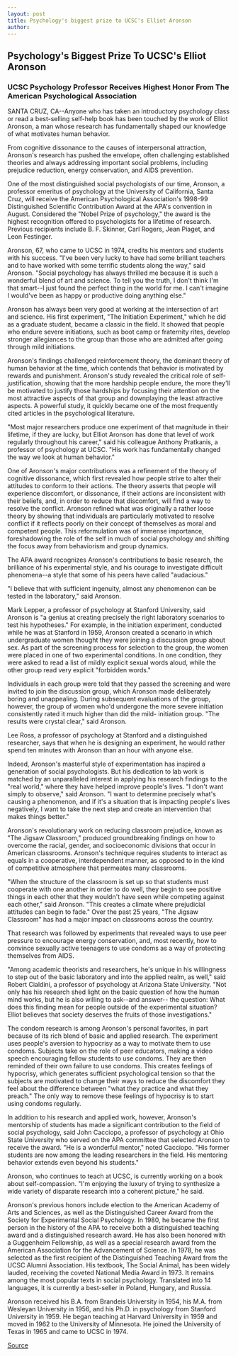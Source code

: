```yaml
---
layout: post
title: Psychology's biggest prize to UCSC's Elliot Aronson
author: 
---
```


## Psychology's Biggest Prize To UCSC's Elliot Aronson

### UCSC Psychology Professor Receives Highest Honor From The American Psychological Association

SANTA CRUZ, CA--Anyone who has taken an introductory psychology class or read a best-selling self-help book has been touched by the work of Elliot Aronson, a man whose research has fundamentally shaped our knowledge of what motivates human behavior.

From cognitive dissonance to the causes of interpersonal attraction, Aronson's research has pushed the envelope, often challenging established theories and always addressing important social problems, including prejudice reduction, energy conservation, and AIDS prevention.

One of the most distinguished social psychologists of our time, Aronson, a professor emeritus of psychology at the University of California, Santa Cruz, will receive the American Psychological Association's 1998-99 Distinguished Scientific Contribution Award at the APA's convention in August. Considered the "Nobel Prize of psychology," the award is the highest recognition offered to psychologists for a lifetime of research. Previous recipients include B. F. Skinner, Carl Rogers, Jean Piaget, and Leon Festinger.

Aronson, 67, who came to UCSC in 1974, credits his mentors and students with his success. "I've been very lucky to have had some brilliant teachers and to have worked with some terrific students along the way," said Aronson. "Social psychology has always thrilled me because it is such a wonderful blend of art and science. To tell you the truth, I don't think I'm that smart--I just found the perfect thing in the world for me. I can't imagine I would've been as happy or productive doing anything else."

Aronson has always been very good at working at the intersection of art and science. His first experiment, "The Initiation Experiment," which he did as a graduate student, became a classic in the field. It showed that people who endure severe initiations, such as boot camp or fraternity rites, develop stronger allegiances to the group than those who are admitted after going through mild initiations.

Aronson's findings challenged reinforcement theory, the dominant theory of human behavior at the time, which contends that behavior is motivated by rewards and punishment. Aronson's study revealed the critical role of self-justification, showing that the more hardship people endure, the more they'll be motivated to justify those hardships by focusing their attention on the most attractive aspects of that group and downplaying the least attractive aspects. A powerful study, it quickly became one of the most frequently cited articles in the psychological literature.

"Most major researchers produce one experiment of that magnitude in their lifetime, if they are lucky, but Elliot Aronson has done that level of work regularly throughout his career," said his colleague Anthony Pratkanis, a professor of psychology at UCSC. "His work has fundamentally changed the way we look at human behavior."

One of Aronson's major contributions was a refinement of the theory of cognitive dissonance, which first revealed how people strive to alter their attitudes to conform to their actions. The theory asserts that people will experience discomfort, or dissonance, if their actions are inconsistent with their beliefs, and, in order to reduce that discomfort, will find a way to resolve the conflict. Aronson refined what was originally a rather loose theory by showing that individuals are particularly motivated to resolve conflict if it reflects poorly on their concept of themselves as moral and competent people. This reformulation was of immense importance, foreshadowing the role of the self in much of social psychology and shifting the focus away from behaviorism and group dynamics.

The APA award recognizes Aronson's contributions to basic research, the brilliance of his experimental style, and his courage to investigate difficult phenomena--a style that some of his peers have called "audacious."

"I believe that with sufficient ingenuity, almost any phenomenon can be tested in the laboratory," said Aronson.

Mark Lepper, a professor of psychology at Stanford University, said Aronson is "a genius at creating precisely the right laboratory scenarios to test his hypotheses." For example, in the initiation experiment, conducted while he was at Stanford in 1959, Aronson created a scenario in which undergraduate women thought they were joining a discussion group about sex. As part of the screening process for selection to the group, the women were placed in one of two experimental conditions. In one condition, they were asked to read a list of mildly explicit sexual words aloud, while the other group read very explicit "forbidden words."

Individuals in each group were told that they passed the screening and were invited to join the discussion group, which Aronson made deliberately boring and unappealing. During subsequent evaluations of the group, however, the group of women who'd undergone the more severe initiation consistently rated it much higher than did the mild- initiation group. "The results were crystal clear," said Aronson.

Lee Ross, a professor of psychology at Stanford and a distinguished researcher, says that when he is designing an experiment, he would rather spend ten minutes with Aronson than an hour with anyone else.

Indeed, Aronson's masterful style of experimentation has inspired a generation of social psychologists. But his dedication to lab work is matched by an unparalleled interest in applying his research findings to the "real world," where they have helped improve people's lives. "I don't want simply to observe," said Aronson. "I want to determine precisely what's causing a phenomenon, and if it's a situation that is impacting people's lives negatively, I want to take the next step and create an intervention that makes things better."

Aronson's revolutionary work on reducing classroom prejudice, known as "The Jigsaw Classroom," produced groundbreaking findings on how to overcome the racial, gender, and socioeconomic divisions that occur in American classrooms. Aronson's technique requires students to interact as equals in a cooperative, interdependent manner, as opposed to in the kind of competitive atmosphere that permeates many classrooms.

"When the structure of the classroom is set up so that students must cooperate with one another in order to do well, they begin to see positive things in each other that they wouldn't have seen while competing against each other," said Aronson. "This creates a climate where prejudicial attitudes can begin to fade." Over the past 25 years, "The Jigsaw Classroom" has had a major impact on classrooms across the country.

That research was followed by experiments that revealed ways to use peer pressure to encourage energy conservation, and, most recently, how to convince sexually active teenagers to use condoms as a way of protecting themselves from AIDS.

"Among academic theorists and researchers, he's unique in his willingness to step out of the basic laboratory and into the applied realm, as well," said Robert Cialdini, a professor of psychology at Arizona State University. "Not only has his research shed light on the basic question of how the human mind works, but he is also willing to ask--and answer-- the question: What does this finding mean for people outside of the experimental situation? Elliot believes that society deserves the fruits of those investigations."

The condom research is among Aronson's personal favorites, in part because of its rich blend of basic and applied research. The experiment uses people's aversion to hypocrisy as a way to motivate them to use condoms. Subjects take on the role of peer educators, making a video speech encouraging fellow students to use condoms. They are then reminded of their own failure to use condoms. This creates feelings of hypocrisy, which generates sufficient psychological tension so that the subjects are motivated to change their ways to reduce the discomfort they feel about the difference between "what they practice and what they preach." The only way to remove these feelings of hypocrisy is to start using condoms regularly.

In addition to his research and applied work, however, Aronson's mentorship of students has made a significant contribution to the field of social psychology, said John Cacciopo, a professor of psychology at Ohio State University who served on the APA committee that selected Aronson to receive the award. "He is a wonderful mentor," noted Cacciopo. "His former students are now among the leading researchers in the field. His mentoring behavior extends even beyond his students."

Aronson, who continues to teach at UCSC, is currently working on a book about self-compassion. "I'm enjoying the luxury of trying to synthesize a wide variety of disparate research into a coherent picture," he said.

Aronson's previous honors include election to the American Academy of Arts and Sciences, as well as the Distinguished Career Award from the Society for Experimental Social Psychology. In 1980, he became the first person in the history of the APA to receive both a distinguished teaching award and a distinguished research award. He has also been honored with a Guggenheim Fellowship, as well as a special research award from the American Association for the Advancement of Science. In 1978, he was selected as the first recipient of the Distinguished Teaching Award from the UCSC Alumni Association. His textbook, The Social Animal, has been widely lauded, receiving the coveted National Media Award in 1973. It remains among the most popular texts in social psychology. Translated into 14 languages, it is currently a best-seller in Poland, Hungary, and Russia.

Aronson received his B.A. from Brandeis University in 1954, his M.A. from Wesleyan University in 1956, and his Ph.D. in psychology from Stanford University in 1959. He began teaching at Harvard University in 1959 and moved in 1962 to the University of Minnesota. He joined the University of Texas in 1965 and came to UCSC in 1974.

[Source](http://www1.ucsc.edu/news_events/press_releases/archive/98-99/05-99/0599-aronson.htm "Permalink to Psychology's biggest prize to UCSC's Elliot Aronson")